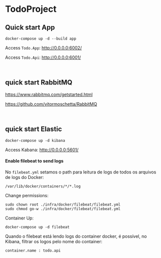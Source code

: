 # TodoProject

## Quick start App
```
docker-compose up -d --build app
```

Access `Todo.App`: <http://0.0.0.0:6002/>

Access `Todo.Api`: <http://0.0.0.0:6001/>



<br>



## quick start RabbitMQ

<https://www.rabbitmq.com/getstarted.html>

<https://github.com/vitormoschetta/RabbitMQ>



<br>



## quick start Elastic
```
docker-compose up -d kibana
```

Access Kabana: <http://0.0.0.0:5601/>


#### Enable filebeat to send logs

No `filebeat.yml` setamos o path para leitura de logs de todos os arquivos de logs do Docker:
```
/var/lib/docker/containers/*/*.log
```

Change permissions:
```
sudo chown root ./infra/docker/filebeat/filebeat.yml
sudo chmod go-w ./infra/docker/filebeat/filebeat.yml
```

Container Up:
```
docker-compose up -d filebeat
```

Quando o filebeat está lendo logs do container docker, é possível, no Kibana, filtrar os logos pelo nome do container:
```
container.name : todo.api
```